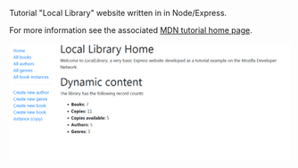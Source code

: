 Tutorial "Local Library" website written in in Node/Express.<br>

For more information see the associated [MDN tutorial home page](https://developer.mozilla.org/en-US/docs/Learn/Server-side/Express_Nodejs/Tutorial_local_library_website).<br>


<img src="final.png" alt="local library" width="550" heigth="550"/>